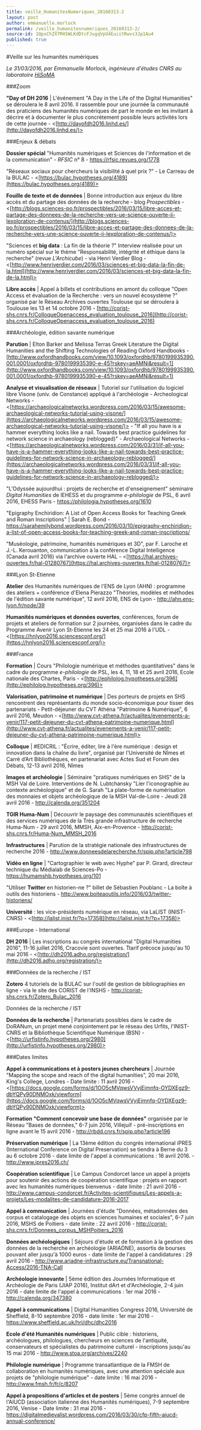 ```yaml
---
title: veille_HumanitesNumeriques_20160313-2
layout: post
author: emmanuelle.morlock
permalink: /veille_humanitesnumeriques_20160313-2/
source-id: 1QpxChZX7M45WLKdDtcFJugqVpU4EuiitRwvs3Jp1Au4
published: true
---
```

#Veille sur les humanités numériques 

*Le 31/03/2016, par Emmanuelle Morlock, ingénieure d'études CNRS au laboratoire [HiSoMA](http://www.hisoma.mom.fr)*

###Zoom

**"Day of DH 2016** | L'événement "A Day in the Life of the Digital Humanities" se déroulera le 8 avril 2016. Il rassemble pour une journée la communauté des praticiens des humanités numériques de part le monde en les invitant à décrire et à documenter le plus concrètement possible leurs activités lors de cette journée - <[http://dayofdh2016.linhd.es/](http://dayofdh2016.linhd.es/)>	

###Enjeux & débats

**Dossier spécial** "Humanités numériques et Sciences de l'information et de la communication" - *RFSIC* n° 8 - https://rfsic.revues.org/1778

"Réseaux sociaux pour chercheurs la visibilité à quel prix ?" - Le Carreau de la BULAC - <[https://bulac.hypotheses.org/4189](https://bulac.hypotheses.org/4189)>

**Fouille de texte et de données** | Bonne introduction aux enjeux du libre accès et du partage des données de la recherche - blog *Prospectibles* - <[http://blogs.sciences-po.fr/prospectibles/2016/03/15/libre-acces-et-partage-des-donnees-de-la-recherche-vers-ue-science-ouverte-ii-lexploration-de-contenus/](http://blogs.sciences-po.fr/prospectibles/2016/03/15/libre-acces-et-partage-des-donnees-de-la-recherche-vers-une-science-ouverte-ii-lexploration-de-contenus/)>

"Sciences et **big data** : La fin de la théorie ?" Interview réalisée pour un numéro spécial sur le thème "Responsabilité, intégrité et éthique dans la recherche" (revue *L'Archicube*) - via Henri Verdier Blog - <[http://www.henriverdier.com/2016/03/sciences-et-big-data-la-fin-de-la.html](http://www.henriverdier.com/2016/03/sciences-et-big-data-la-fin-de-la.html)>

**Libre accès** | Appel à billets et contributions en amont du colloque "Open Access et évaluation de la Recherche : vers un nouvel écosystème ?" organisé par le Réseau Archives ouvertes Toulouse qui se déroulera à Toulouse les 13 et 14 octobre 2016 - [http://corist-shs.cnrs.fr/ColloqueOpenaccess_evaluation_toulouse_2016](http://corist-shs.cnrs.fr/ColloqueOpenaccess_evaluation_toulouse_2016)

###Archéologie, édition savante numérique

**Parution** | Elton Barker and Melissa Terras Greek Literature the Digital Humanities and the Shifting Technologies of Reading Oxford Handbooks - [http://www.oxfordhandbooks.com/view/10.1093/oxfordhb/9780199935390.001.0001/oxfordhb-9780199935390-e-45?rskey=aeAMNi&result=1](http://www.oxfordhandbooks.com/view/10.1093/oxfordhb/9780199935390.001.0001/oxfordhb-9780199935390-e-45?rskey=aeAMNi&result=1)

**Analyse et visualisation de réseaux** | Tutoriel sur l'utilisation du logiciel libre Visone (univ. de Constance) appliqué à l'archéologie - Archeological Networks - <[https://archaeologicalnetworks.wordpress.com/2016/03/15/awesome-archaeological-networks-tutorial-using-visone/](https://archaeologicalnetworks.wordpress.com/2016/03/15/awesome-archaeological-networks-tutorial-using-visone/)> - "If all you have is a hammer everything looks like a nail. Towards best practice guidelines for network science in archaeology (reblogged)" - Archaeological Networks - <[https://archaeologicalnetworks.wordpress.com/2016/03/31/if-all-you-have-is-a-hammer-everything-looks-like-a-nail-towards-best-practice-guidelines-for-network-science-in-archaeology-reblogged/](https://archaeologicalnetworks.wordpress.com/2016/03/31/if-all-you-have-is-a-hammer-everything-looks-like-a-nail-towards-best-practice-guidelines-for-network-science-in-archaeology-reblogged/)>

"L'Odyssée aujourdhui : projets de recherche et d'enseignement" séminaire *Digital Humanities* de lEHESS et du programme *e-philologie* de PSL, 6 avril 2016, EHESS Paris - <https://philologia.hypotheses.org/1610>

 

"Epigraphy Enchiridion: A List of Open Access Books for Teaching Greek and Roman Inscriptions" | Sarah E. Bond - <https://sarahemilybond.wordpress.com/2016/03/10/epigraphy-enchiridion-a-list-of-open-access-books-for-teaching-greek-and-roman-inscriptions/>

 

"Muséologie, patrimoine, humanités numériques et 3D", par F. Laroche et J.-L. Kerouanton, communication à la conférence Digital Intelligence (Canada avril 2016) via l'archive ouverte HAL - <[https://hal.archives-ouvertes.fr/hal-01280767](https://hal.archives-ouvertes.fr/hal-01280767)>

###Lyon St-Etienne

**Atelier** des Humanités numériques de l'ENS de Lyon (AHN) : programme des ateliers + conférence d'Elena Pierazzo "Théories, modèles et méthodes de l'édition savante numérique", 12 avril 2016, ENS de Lyon - <http://ahn.ens-lyon.fr/node/39>

**Humanités numériques et données ouvertes**, conférences, forum de projets et ateliers de formation sur 2 journées, organisées dans le cadre du Programme Avenir Lyon St-Etienne les 24 et 25 mai 2016 à l'UDL - <[https://hnlyon2016.sciencesconf.org/](https://hnlyon2016.sciencesconf.org/)>

###France

**Formation** | Cours "Philologie numérique et méthodes quantitatives" dans le cadre du programme *e-philologie* de PSL, les 4, 11, 18 et 25 avril 2016, Ecole nationale des Chartes, Paris - <[http://ephilolog.hypotheses.org/396](http://ephilolog.hypotheses.org/396)>

**Valorisation, patrimoine et numérique** | Des porteurs de projets en SHS rencontrent des représentants du monde socio-économique pour tisser des partenariats - Petit-déjeuner du CVT Athéna "Patrimoine & Numérique", 6 avril 2016, Meudon - <[http://www.cvt-athena.fr/actualites/evenements-a-venir/117-petit-dejeuner-du-cvt-athena-patrimoine-numerique.html](http://www.cvt-athena.fr/actualites/evenements-a-venir/117-petit-dejeuner-du-cvt-athena-patrimoine-numerique.html)>

**Colloque** | #EDICRIL : "Écrire, éditer, lire à l'ère numérique : design et innovation dans la chaîne du livre", organisé par l'Université de Nîmes et Carré d’Art Bibliothèques, en partenariat avec Actes Sud et Forum des Débats, 12-13 avril 2016, Nîmes

**Images et archéologie** | Séminaire "pratiques numériques en SHS" de la MSH Val de Loire. Interventions de N. Lubtchansky "Lier l'iconographie au contexte archéologique" et de G. Sarah "La plate-forme de numérisation des monnaies et objets archéologique de la MSH Val-de-Loire - Jeudi 28 avril 2016 - <http://calenda.org/351204>

**TGIR Huma-Num** | Découvrir le paysage des communautés scientifiques et des services numériques de la Très grande infrastructure de recherche Huma-Num - 29 avril 2016, MMSH, Aix-en-Provence - <http://corist-shs.cnrs.fr/Huma-Num_MMSH_2016>

**Infrastructures** | Parution de la stratégie nationale des infrastructures de recherche 2016 - <http://www.donneesdelarecherche.fr/spip.php?article798>

**Vidéo en ligne** | "Cartographier le web avec Hyphe" par P. Girard, directeur technique du Médialab de Sciences-Po - <https://humamshb.hypotheses.org/101>

 

"Utiliser **Twitter** en historien-ne ?" billet de Sébastien Poublanc - La boîte à outils des historiens - <http://www.boiteaoutils.info/2016/03/twitter-historiens/>

 

**Université** : les vice-présidents numérique en réseau, via LaLIST (INIST-CNRS) - <[http://lalist.inist.fr/?p=17358](http://lalist.inist.fr/?p=17358)>

###Europe - International

**DH 2016** | Les inscriptions au congrès international "Digital Humanities 2016", 11-16 juillet 2016, Cracovie sont ouvertes. Ttarif précoce jusqu'au 10 mai 2016 - <[http://dh2016.adho.org/registration/](http://dh2016.adho.org/registration/)>

###Données de la recherche / IST

**Zotero** 4 tutoriels de la BULAC sur l'outil de gestion de bibliographies en ligne - via le site des CORIST de l'INSHS - http://corist-shs.cnrs.fr/Zotero_Bulac_2016

Données de la recherche / IST

**Données de la recherche** | Partenariats possibles dans le cadre de DoRANum, un projet mené conjointement par le réseau des Urfits, l'INIST-CNRS et la Bibliothèque Scientifique Numérique (BSN) - <[http://urfistinfo.hypotheses.org/2980](http://urfistinfo.hypotheses.org/2980)>

###Dates limites

**Appel à communications et à posters jeunes chercheurs** | Journée "Mapping the scope and reach of the digital humanities", 20 mai 2016, King's College, Londres - Date limite : 11 avril 2016 - <[https://docs.google.com/forms/d/1OO5cMVqwsVVyjEjmnfq-OYDXEgz9-dbYQPy90DNMOxk/viewform](https://docs.google.com/forms/d/1OO5cMVqwsVVyjEjmnfq-OYDXEgz9-dbYQPy90DNMOxk/viewform)>

**Formation "Comment concevoir une base de données"** organisée par le Réseau "Bases de données," 6-7 juin 2016, Villejuif - pré-inscriptions en ligne avant le 15 avril 2016 - <http://rbdd.cnrs.fr/spip.php?article196>

 

**Préservation numérique** | La 13ème édition du congrès international iPRES (International Conference on Digital Preservation) se tiendra à Berne du 3 au 6 octobre 2016 - date limite de l'appel à communications : 16 avril 2016. - <http://www.ipres2016.ch/>

 

**Coopération scientifique** | Le Campus Condorcet lance un appel à projets pour soutenir des actions de coopération scientifique : projets en rapport avec les humanités numériques bienvenus - date limite : 21 avril 2016 - <http://www.campus-condorcet.fr/Activites-scientifiques/Les-appels-a-projets/Les-modalites-de-candidature-2016-2017>

 

**Appel à communication** | Journées d'étude "Données, métadonnées des corpus et catalogage des objets en sciences humaines et sociales", 6-7 juin 2016, MSHS de Poitiers - date limite : 22 avril 2016 - <http://corist-shs.cnrs.fr/Donnees_corpus_MSHPoitiers_2016>

 

**Données archéologiques** | Séjours d'étude et de formation à la gestion des données de la recherche en archéologie (ARIADNE), assortis de bourses pouvant aller jusqu'à 1000 euros - date limite de l'appel à candidatures : 29 avril 2016 - <http://www.ariadne-infrastructure.eu/Transnational-Access/2016-TNA-Call>

 

**Archéologie innovante** | 5ème édition des Journées Informatique et Archéologie de Paris (JIAP 2016), Institut dArt et d'Archéologie, 2-4 juin 2016 - date limite de l'appel à communications : 1er mai 2016 - <http://calenda.org/347380>

 

**Appel à communications** | Digital Humanities Congress 2016, Université de Sheffield, 8-10 septembre 2016 - date limite : 1er mai 2016 - <https://www.sheffield.ac.uk/hri/dhc/dhc2016>

 

**Ecole d'été Humanités numériques** | Public cible : historiens, archéologues, philologues, chercheurs en sciences de l'antiquité, conservateurs et spécialistes du patrimoine culturel - inscriptions jusqu'au 15 mai 2016 - <http://www.stoa.org/archives/2240>

 

**Philologie numérique** | Programme transatlantique de la FMSH de collaboration en humanités numériques, avec une attention spéciale aux projets de "philologie numérique" - date limite : 16 mai 2016 - <http://www.fmsh.fr/fr/c/8207>

 

**Appel à propositions d'articles et de posters** | 5ème congrès annuel de l'AIUCD (association italienne des Humanités numériques), 7-9 septembre 2016, Venise - Date limite : 31 mai 2016 - <https://digitalmedievalist.wordpress.com/2016/03/30/cfp-fifth-aiucd-annual-conference/>

